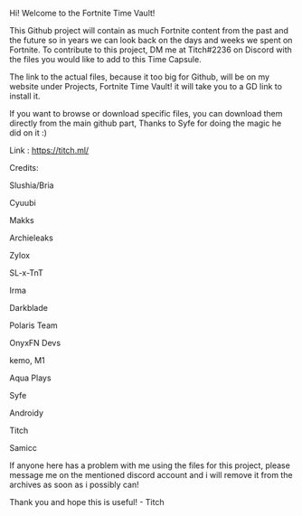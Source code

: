 Hi! Welcome to the Fortnite Time Vault!

This Github project will contain as much Fortnite content from the past and the future so in years we can look back on the days and weeks we spent on Fortnite.
To contribute to this project, DM me at Titch#2236 on Discord with the files you would like to add to this Time Capsule. 

The link to the actual files, because it too big for Github, will be on my website under Projects, Fortnite Time Vault! it will take you to a GD link to install it.

If you want to browse or download specific files, you can download them directly from the main github part, Thanks to Syfe for doing the magic he did on it :)

Link : https://titch.ml/ 

Credits:

Slushia/Bria

Cyuubi

Makks

Archieleaks

Zylox

SL-x-TnT

Irma

Darkblade

Polaris Team

OnyxFN Devs

kemo, M1

Aqua Plays

Syfe

Androidy

Titch

Samicc

If anyone here has a problem with me using the files for this project, please message me on the mentioned discord account
and i will remove it from the archives as soon as i possibly can!

Thank you and hope this is useful! - Titch
